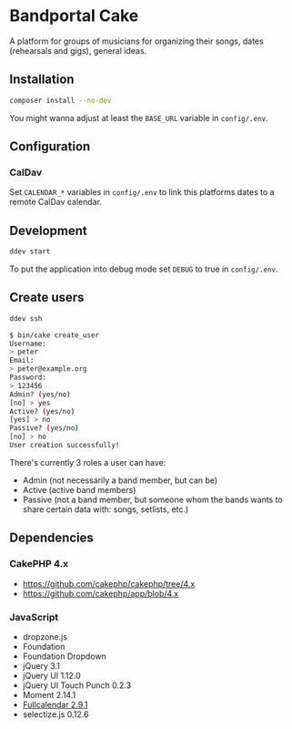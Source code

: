 # Bandportal Cake

A platform for groups of musicians for organizing their songs, dates (rehearsals and gigs), general ideas.

## Installation

```bash
composer install --no-dev
```

You might wanna adjust at least the `BASE_URL` variable in `config/.env`.

## Configuration

### CalDav

Set `CALENDAR_*` variables in `config/.env` to link this platforms dates to a remote CalDav calendar.

## Development

```bash
ddev start
```

To put the application into debug mode set `DEBUG` to true in `config/.env`.

## Create users

```bash
ddev ssh

$ bin/cake create_user
Username:
> peter
Email:
> peter@example.org
Password:
> 123456
Admin? (yes/no)
[no] > yes
Active? (yes/no)
[yes] > no
Passive? (yes/no)
[no] > no
User creation successfully!
```

There's currently 3 roles a user can have:

* Admin (not necessarily a band member, but can be)
* Active (active band members)
* Passive (not a band member, but someone whom the bands wants to share certain data with: songs, setlists, etc.)

## Dependencies

### CakePHP 4.x

* https://github.com/cakephp/cakephp/tree/4.x
* https://github.com/cakephp/app/blob/4.x

### JavaScript

* dropzone.js
* Foundation
* Foundation Dropdown
* jQuery 3.1
* jQuery UI 1.12.0
* jQuery UI Touch Punch 0.2.3
* Moment 2.14.1
* [Fullcalendar 2.9.1](https://github.com/fullcalendar/fullcalendar/tree/v2.9.1)
* selectize.js 0.12.6

